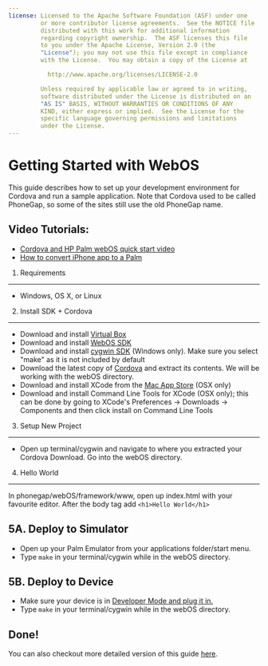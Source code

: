 ```yaml
---
license: Licensed to the Apache Software Foundation (ASF) under one
         or more contributor license agreements.  See the NOTICE file
         distributed with this work for additional information
         regarding copyright ownership.  The ASF licenses this file
         to you under the Apache License, Version 2.0 (the
         "License"); you may not use this file except in compliance
         with the License.  You may obtain a copy of the License at

           http://www.apache.org/licenses/LICENSE-2.0

         Unless required by applicable law or agreed to in writing,
         software distributed under the License is distributed on an
         "AS IS" BASIS, WITHOUT WARRANTIES OR CONDITIONS OF ANY
         KIND, either express or implied.  See the License for the
         specific language governing permissions and limitations
         under the License.
---
```


Getting Started with WebOS
==========================

This guide describes how to set up your development environment for Cordova and run a sample application.  Note that Cordova used to be called PhoneGap, so some of the sites still use the old PhoneGap name.

Video Tutorials:
----------------

- [Cordova and HP Palm webOS quick start video](http://www.youtube.com/v/XEnAUbDRZfw?autoplay=1)
- [How to convert iPhone app to a Palm](http://www.youtube.com/v/wWoJfQw79XI?autoplay=1)


1. Requirements
---------------

- Windows, OS X, or Linux


2. Install SDK + Cordova
----------------------------

- Download and install [Virtual Box](http://www.virtualbox.org/)
- Download and install [WebOS SDK](http://developer.palm.com/index.php?option=com_content&view=article&layout=page&id=1788&Itemid=321/)
- Download and install [cygwin SDK](http://developer.palm.com/index.php?option=com_content&amp;view=article&amp;layout=page&amp;id=1788&amp;Itemid=321)  (Windows only). Make sure you select "make" as it is not included by default
- Download the latest copy of [Cordova](http://phonegap.com/download) and extract its contents. We will be working with the webOS directory.
- Download and install XCode from the [Mac App Store](http://itunes.apple.com/ca/app/xcode/id497799835?mt=12) (OSX only)
- Download and install Command Line Tools for XCode (OSX only); this can be done by going to XCode's Preferences -> Downloads -> Components and then click install on Command Line Tools

 
3. Setup New Project
--------------------

- Open up terminal/cygwin and navigate to where you extracted your Cordova Download. Go into the webOS directory.


4. Hello World
--------------

In phonegap/webOS/framework/www, open up index.html with your favourite editor. After the body tag add `<h1>Hello World</h1>`


5A. Deploy to Simulator
-----------------------

- Open up your Palm Emulator from your applications folder/start menu.
- Type `make` in your terminal/cygwin while in the webOS directory.


5B. Deploy to Device
--------------------

- Make sure your device is in [Developer Mode and plug it in.](http://developer.palm.com/index.php?option=com_content&amp;view=article&amp;id=1552&amp;Itemid=59#dev_mode)
- Type `make` in your terminal/cygwin while in the webOS directory.
       

Done!
-----

You can also checkout more detailed version of this guide [here](http://wiki.phonegap.com/w/page/16494781/Getting-Started-with-PhoneGap-webOS).


